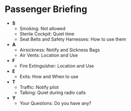 # Passenger Briefing
- **S**
	- Smoking: Not allowed
	- Sterile Cockpit: Quiet time
	- Seat Belts and Safety Harnesses: How to use them
- **A**
	- Airsickness: Notify and Sickness Bags
	- Air Vents: Location and Use
- **F**
	- Fire Extinguisher: Location and Use
- **E**
	- Exits: How and When to use
- **T**
	- Traffic: Notify pilot
	- Talking: Quiet during radio calls
- **Y**
	- Your Questions: Do you have any?